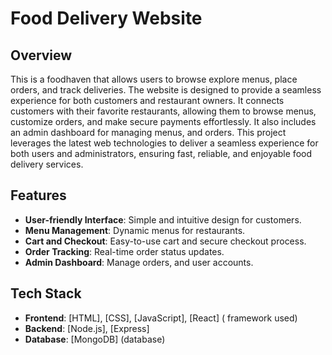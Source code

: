 # Food Delivery Website

## Overview
This is a foodhaven that allows users to browse explore menus, place orders, and track deliveries. 
The website is designed to provide a seamless experience for both customers and restaurant owners.
It connects customers with their favorite restaurants, allowing them to browse menus, customize orders, and make secure payments effortlessly.
It also includes an admin dashboard for managing menus, and orders.
This project leverages the latest web technologies to deliver a seamless experience for both users and administrators, ensuring fast, reliable, and enjoyable food delivery services.

## Features
- **User-friendly Interface**: Simple and intuitive design for customers.
- **Menu Management**: Dynamic menus for restaurants.
- **Cart and Checkout**: Easy-to-use cart and secure checkout process.
- **Order Tracking**: Real-time order status updates.
- **Admin Dashboard**: Manage orders, and user accounts.

## Tech Stack
- **Frontend**: [HTML], [CSS], [JavaScript], [React] ( framework used)
- **Backend**: [Node.js], [Express]
- **Database**: [MongoDB] (database)


